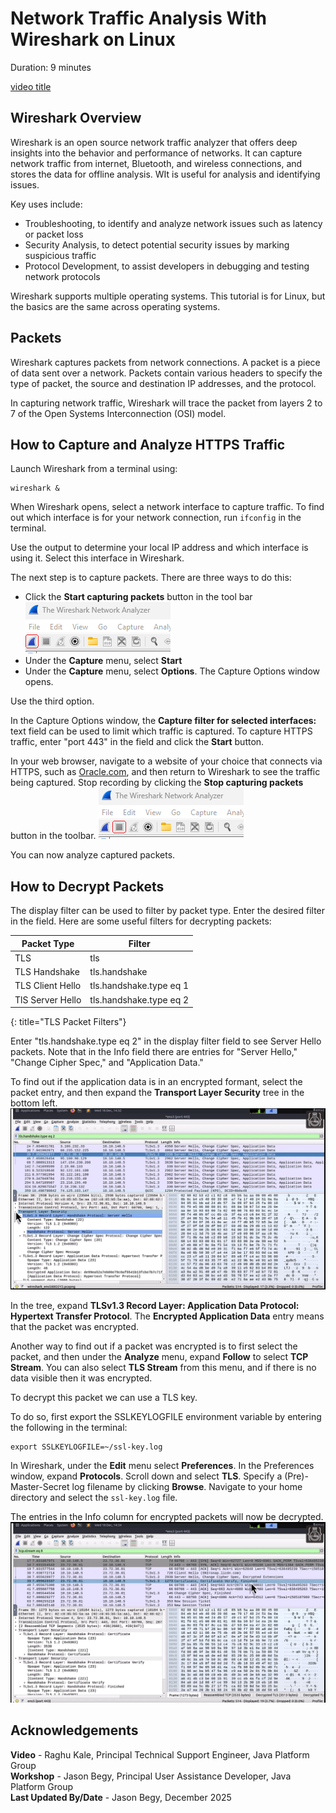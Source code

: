 # Network Traffic Analysis With Wireshark on Linux
Duration: 9 minutes

[video title](videohub:1_f4rft40n)

## Wireshark Overview
Wireshark is an open source network traffic analyzer that offers deep insights into the behavior and performance of networks. It can capture network traffic from internet, Bluetooth, and wireless connections, and stores the data for offline analysis. WIt is useful for analysis and identifying issues.

Key uses include:
- Troubleshooting, to identify and analyze network issues such as latency or packet loss
- Security Analysis, to detect potential security issues by marking suspicious traffic
- Protocol Development, to assist developers in debugging and testing network protocols

Wireshark supports multiple operating systems. This tutorial is for Linux, but the basics are the same across operating systems.

## Packets
Wireshark captures packets from network connections. A packet is a piece of data sent over a network. Packets contain various headers to specify the type of packet, the source and destination IP addresses, and the protocol.

In capturing network traffic, Wireshark will trace the packet from layers 2 to 7 of the Open Systems Interconnection (OSI) model.

## How to Capture and Analyze HTTPS Traffic
Launch Wireshark from a terminal using:
```
wireshark &
```
When Wireshark opens, select a network interface to capture traffic. To find out which interface is for your network connection, run `ifconfig` in the terminal.

Use the output to determine your local IP address and which interface is using it. Select this interface in Wireshark.

The next step is to capture packets. There are three ways to do this:
- Click the **Start capturing packets** button in the tool bar
    ![Start capturing packets button](./images/wireshark-start.png)
- Under the **Capture** menu, select **Start**
- Under the **Capture** menu, select **Options**. The Capture Options window opens.

Use the third option.

In the Capture Options window, the **Capture filter for selected interfaces:** text field can be used to limit which traffic is captured. To capture HTTPS traffic, enter "port 443" in the field and click the **Start** button.

In your web browser, navigate to a website of your choice that connects via HTTPS, such as [Oracle.com](https://www.oracle.com/), and then return to Wireshark to see the traffic being captured. Stop recording by clicking the **Stop capturing packets** button in the toolbar.
![Stop capturing packets button](./images/wireshark-stop.png)

You can now analyze captured packets.

## How to Decrypt Packets
The display filter can be used to filter by packet type. Enter the desired filter in the field. Here are some useful filters for decrypting packets:

| Packet Type           | Filter                    |
|-----------------------|---------------------------|
| TLS                   | tls                       |
| TLS Handshake         | tls.handshake             |
| TLS Client Hello      | tls.handshake.type eq 1   |
| TlS Server Hello      | tls.handshake.type eq 2   |
{: title="TLS Packet Filters"}

Enter "tls.handshake.type eq 2" in the display filter field to see Server Hello packets. Note that in the Info field there are entries for "Server Hello," "Change Cipher Spec," and "Application Data."

To find out if the application data is in an encrypted formant, select the packet entry, and then expand the **Transport Layer Security** tree in the bottom left.
![Encrypted packets](./images/encrypted-packet.png)

In the tree, expand **TLSv1.3 Record Layer: Application Data Protocol: Hypertext Transfer Protocol**. The **Encrypted Application Data** entry means that the packet was encrypted.

Another way to find out if a packet was encrypted is to first select the packet, and then under the **Analyze** menu, expand **Follow** to select **TCP Stream**. You can also select **TLS Stream** from this menu, and if there is no data visible then it was encrypted.

To decrypt this packet we can use a TLS key.

To do so, first export the SSLKEYLOGFILE environment variable by entering the following in the terminal:
```
export SSLKEYLOGFILE=~/ssl-key.log
```
In Wireshark, under the **Edit** menu select **Preferences**. In the Preferences window, expand **Protocols**. Scroll down and select **TLS**. Specify a (Pre)-Master-Secret log filename by clicking **Browse**. Navigate to your home directory and select the `ssl-key.log` file.

The entries in the Info column for encrypted packets will now be decrypted.
    ![Decrypted packets](./images/decrypted-packet.png)

## Acknowledgements
**Video** - Raghu Kale, Principal Technical Support Engineer, Java Platform Group  
**Workshop** -  Jason Begy, Principal User Assistance Developer, Java Platform Group  
**Last Updated By/Date** - Jason Begy,  December 2025
